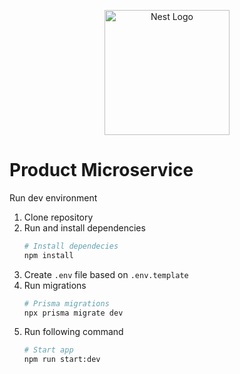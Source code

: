 <p align="center">
  <a href="http://nestjs.com/" target="blank"><img src="https://nestjs.com/img/logo-small.svg" width="200" alt="Nest Logo" /></a>
</p>

# Product Microservice
Run dev environment
1. Clone repository
2. Run and install dependencies
    ```bash
    # Install dependecies
    npm install
    ```
3. Create ```.env``` file based on ```.env.template```
4. Run migrations
    ```bash
    # Prisma migrations
    npx prisma migrate dev
    ```
5. Run following command
    ```bash
    # Start app
    npm run start:dev
    ```